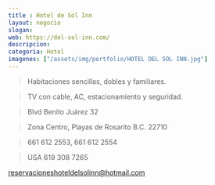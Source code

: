 ```yaml
---
title : Hotel de Sol Inn
layout: negocio
slogan: 
web: https://del-sol-inn.com/
descripcion: 
categoria: Hotel
imagenes: ["/assets/img/portfolio/HOTEL DEL SOL INN.jpg"]
---
```


>Habitaciones sencillas, dobles y familiares.

>TV con cable, AC, estacionamiento y seguridad.

>Blvd Benito Juárez 32

>Zona Centro, Playas de Rosarito B.C. 22710

>661 612 2553, 661 612 2554

>USA 619 308 7265

<reservacioneshoteldelsolinn@hotmail.com>
